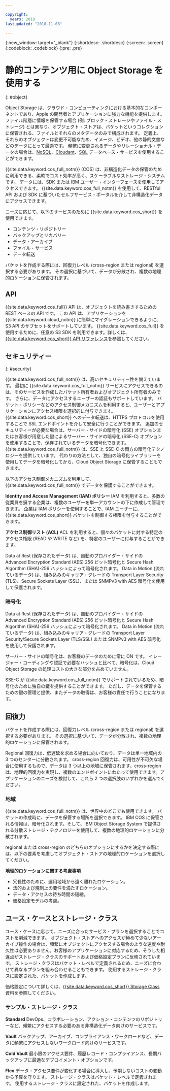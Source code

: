 ```yaml
---

copyright:
  years: 2018
lastupdated: "2018-11-08"

---
```

{:new_window: target="_blank"}
{:shortdesc: .shortdesc}
{:screen: .screen}
{:codeblock: .codeblock}
{:pre: .pre}

# 静的コンテンツ用に Object Storage を使用する
{: #object}

Object Storage は、クラウド・コンピューティングにおける基本的なコンポーネントであり、Apple の開発者とアプリケーションに強力な機能を提供します。ファイル階層に情報を保管する場合 (例: ブロック・ストレージやファイル・ストレージ) とは異なり、オブジェクト・ストアは、バケットというコレクションに保管される、ファイルとそれらのメタデータのみで構成されます。 定義上、それらのオブジェクトは変更不可能なため、イメージ、ビデオ、他の静的文書などのデータにとって最適です。 頻繁に変更されるデータやリレーショナル・データの場合は、[NoSQL](/docs/swift/data/nosql.html)、[Cloudant](/docs/swift/data/cloudant.html)、[SQL](/docs/swift/data/sql.html) データベース・サービスを使用することができます。

{{site.data.keyword.cos_full_notm}} (COS) は、非構造化データの保管のために利用できる、柔軟でコスト効率が高く、スケーラブルなストレージ・システムです。 データには、SDK または IBM ユーザー・インターフェースを使用してアクセスできます。 {{site.data.keyword.cos_full_notm}} を使用して、RESTful API および SDK に基づいたセルフサービス・ポータルを介して非構造化データにアクセスできます。 

ニーズに応じて、以下のサービスのために {{site.data.keyword.cos_short}} を使用できます。

* コンテンツ・リポジトリー
* バックアップとリカバリー
* データ・アーカイブ
* ファイル・サービス
* データ転送

バケットを作成する際には、回復力レベル (cross-region または regional) を選択する必要があります。 その選択に基づいて、データが分散され、複数の地理的ロケーションに保管されます。

## API

{{site.data.keyword.cos_full}} API は、オブジェクトを読み書きするための REST ベースの API です。 この API は、アプリケーションを {{site.data.keyword.cloud_notm}} に簡単にマイグレーションできるように、S3 API のサブセットをサポートしています。 {{site.data.keyword.cos_full}} を使用するために、任意の S3 SDK を利用できます。詳しくは、[{{site.data.keyword.cos_short}} API リファレンス](docs/services/cloud-object-storage/api-reference/about-compatibility-api.html#about-the-ibm-cloud-object-storage-api)を参照してください。

## セキュリティー
{: #security}

{{site.data.keyword.cos_full_notm}} は、高いセキュリティー性を備えています。 最初に {{site.data.keyword.cos_full_notm}} サービスにアクセスできるのは、そのサービスを作成したバケット所有者およびオブジェクト所有者のみです。 さらに、データにアクセスするユーザーの認証もサポートしています。 バケット・ポリシーなどのアクセス制御メカニズムを利用すると、ユーザーとアプリケーションにアクセス権限を選択的に付与できます。 {{site.data.keyword.cos_short}} へのデータ転送は、HTTPS プロトコルを使用することで SSL エンドポイントを介して安全に行うことができます。 追加のセキュリティーが必要な場合は、サーバー・サイドの暗号化 (SSE) オプションまたはお客様が用意した鍵によるサーバー・サイドの暗号化 (SSE-C) オプションを使用することで、保存されているデータを暗号化できます。 {{site.data.keyword.cos_full_notm}} は、SSE と SSE-C の両方の暗号化テクノロジーを提供しています。 代わりの方法として、独自の暗号化ライブラリーを使用してデータを暗号化してから、Cloud Object Storage に保管することもできます。

以下のアクセス制御メカニズムを利用して、{{site.data.keyword.cos_full_notm}} でデータを保護することができます。

**Identity and Access Management (IAM) ポリシー**
IAM を利用すると、多数の従業員を擁する企業は、複数のユーザーを単一アカウントの下に作成して管理できます。 企業は IAM ポリシーを使用することで、IAM ユーザーに、{{site.data.keyword.cos_short}} バケットを制御する権限を付与することができます。

**アクセス制御リスト (ACL)**
ACL を利用すると、個々のバケットに対する特定のアクセス権限 (READ や WRITE など) を、特定のユーザーに付与することができます。

Data at Rest (保存されたデータ) は、自動のプロバイダー・サイドの Advanced Encryption Standard (AES) 256 ビット暗号化と Secure Hash Algorithm (SHA)-256 ハッシュによって暗号化されます。 Data in Motion (流れているデータ) は、組み込みのキャリア・グレードの Transport Layer Security (TLS)、Secure Sockets Layer (SSL)、または SNMPv3 with AES 暗号化を使用して保護されます。

### 暗号化

Data at Rest (保存されたデータ) は、自動のプロバイダー・サイドの Advanced Encryption Standard (AES) 256 ビット暗号化と Secure Hash Algorithm (SHA)-256 ハッシュによって暗号化されます。 Data in Motion (流れているデータ) は、組み込みのキャリア・グレードの Transport Layer Security/Secure Sockets Layer (TLS/SSL) または SNMPv3 with AES 暗号化を使用して保護されます。

サーバー・サイドの暗号化は、お客様のデータのために常に ON です。 イレージャー・コーディングや認証で必要なハッシュと比べて、暗号化は、Cloud Object Storage の処理コストの大きな部分を占めていません。

SSE-C が {{site.data.keyword.cos_full_notm}} でサポートされているため、暗号化のために独自の鍵を提供することができます。 ただし、データを保管するための鍵の管理と提供、またデータの取得は、お客様の責任で行うことになります。

## 回復力

バケットを作成する際には、回復力レベル (cross-region または regional) を選択する必要があります。 その選択に基づいて、データが分散され、複数の地理的ロケーションに保管されます。

Regional 回復力は、低遅延を求める場合に向いており、データは単一地域内の 3 つのセンターに分散されます。 cross-region 回復力は、可用性が不可欠な場合に使用するもので、データは 3 つ以上の地域に保管されます。cross-region は、地理的回復力を実現し、複数のエンドポイントにわたって使用できます。アプリケーションのニーズを検討して、これら 2 つの選択肢のいずれかを選んでください。

### 地域

{{site.data.keyword.cos_full_notm}} は、世界中のどこでも使用できます。 バケットの作成時に、データを保管する場所を選択できます。 IBM COS に保管される情報は、暗号化されます。そして、IBM Object Storage System で提供される分散ストレージ・テクノロジーを使用して、複数の地理的ロケーションに分散されます。 

regional または cross-region のどちらのオプションにするかを決定する際には、以下の要素を考慮してオブジェクト・ストアの地理的ロケーションを選択してください。

**地理的ロケーションに関する考慮事項**
* 冗長性のために、運用地域から遠く離れたロケーション。
* 法的および規制上の要件を満たすロケーション。
* データ・アクセスの待ち時間の短縮。
* 価格設定モデルの考慮。

## ユース・ケースとストレージ・クラス

ユース・ケースに応じて、ニーズに合ったサービス・プランを選択することでコストを削減できます。 オブジェクト・ストアへのアクセスが極めて少ないアーカイブ操作の場合は、頻繁にオブジェクトにアクセスする場合のような速度や耐久性は必要ありません。お客様のアプリケーションに対応するため、そうした相違点がストレージ・クラスのサポートおよび価格設定プランに反映されています。 ストレージ・クラスはバケット・レベルで定義されるため、ニーズに合わせて異なるプランを組み合わせることもできます。 使用するストレージ・クラスに設定された、バケットを作成します。

価格設定について詳しくは、[{{site.data.keyword.cos_short}} Storage Class](/docs/services/cloud-object-storage/help/billing.html#ibm-cos-pricing) 資料を参照してください。

### サンプル・ストレージ・クラス

**Standard**
DevOps、コラボレーション、アクション・コンテンツのリポジトリーなど、頻繁にアクセスする必要のある非構造化データ向けのサービスです。

**Vault**
バックアップ、アーカイブ、コンプライアンス・ワークロードなど、データに頻繁にアクセスしないワークロード向けのサービスです。

**Cold Vault**
最小限のアクセス要件、履歴レコード・コンプライアンス、長期バックアップに最適なデプロイメント・オプションです。

**Flex** データ・アクセス要件が変化する場合に導入し、予期しないコストの変動から予算を守ります。
ストレージ・クラスはバケット・レベルで定義されます。 使用するストレージ・クラスに設定された、バケットを作成します。
